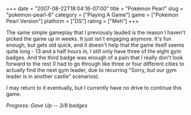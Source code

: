+++
date = "2007-08-22T18:04:16-07:00"
title = "Pokémon Pearl"
slug = "pokemon-pearl-6"
category = ["Playing A Game"]
game = ["Pokémon Pearl Version"]
platform = ["DS"]
rating = ["Meh"]
+++

The same simple gameplay that I previously lauded is the reason I haven't picked the game up in weeks.  It just isn't engaging anymore.  It's fun enough, but gets old quick, and it doesn't help that the game itself seems quite long - 13 and a half hours in, I still only have three of the eight gym badges.  And the third badge was enough of a pain that I really don't look forward to the rest (I had to go through like three or four different cities to actually find the next gym leader, due to recurring "Sorry, but our gym leader is in another castle" scenarios).

I may return to it eventually, but I currently have no drive to continue this game.

<i>Progress: Gave Up -- 3/8 badges</i>
